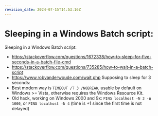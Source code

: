 ```yaml
---
revision_date: 2024-07-15T14:53:16Z
---
```

# Sleeping in a Windows Batch script:
Sleeping in a Windows Batch script:
* https://stackoverflow.com/questions/1672338/how-to-sleep-for-five-seconds-in-a-batch-file-cmd
* https://stackoverflow.com/questions/735285/how-to-wait-in-a-batch-script
* https://www.robvanderwoude.com/wait.php
Supposing to sleep for 3 seconds:
* Best modern way is `TIMEOUT /T 3 /NOBREAK`, usable by default on Windows >= Vista, otherwise requires the Windows Resource Kit.
* Old hack, working on Windows 2000 and 9x: `PING localhost -N 3 -W 1000`, or `PING localhost -N 4` (time is +1 since the first time is not delayed)